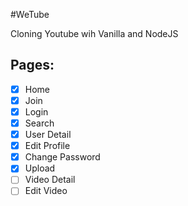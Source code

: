 #WeTube

Cloning Youtube wih Vanilla and NodeJS


## Pages:

- [x] Home
- [x] Join
- [x] Login
- [x] Search
- [x] User Detail
- [x] Edit Profile
- [x] Change Password
- [x] Upload
- [ ] Video Detail
- [ ] Edit Video